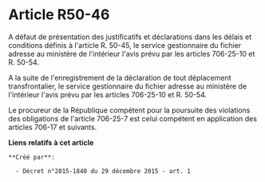 # Article R50-46

A défaut de présentation des justificatifs et déclarations dans les délais et conditions définis à l'article R. 50-45, le
service gestionnaire du fichier adresse au ministère de l'intérieur l'avis prévu par les articles 706-25-10 et R. 50-54. 

A la suite de l'enregistrement de la déclaration de tout déplacement transfrontalier, le service gestionnaire du fichier
adresse au ministère de l'intérieur l'avis prévu par les articles 706-25-10 et R. 50-54. 

Le procureur de la République compétent pour la poursuite des violations des obligations de l'article 706-25-7 est celui
compétent en application des articles 706-17 et suivants.

**Liens relatifs à cet article**

	**Créé par**:

	  - Décret n°2015-1840 du 29 décembre 2015 - art. 1
